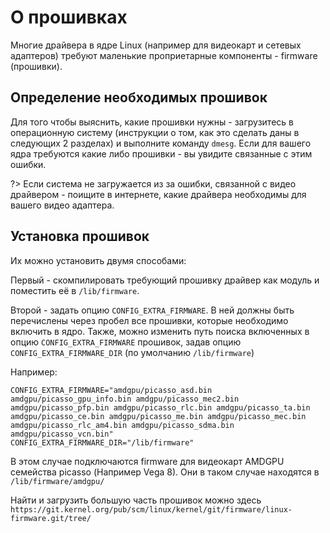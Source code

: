 # О прошивках

Многие драйвера в ядре Linux (например для видеокарт и сетевых адаптеров) требуют маленькие проприетарные компоненты - firmware (прошивки).

## Определение необходимых прошивок

Для того чтобы выяснить, какие прошивки нужны - загрузитесь в операционную систему (инструкции о том, как это сделать даны в следующих 2 разделах) и выполните команду `dmesg`. Если для вашего ядра требуются какие либо прошивки - вы увидите связанные с этим ошибки.

?> Если система не загружается из за ошибки, связанной с видео драйвером - поищите в интернете, какие драйвера необходимы для вашего видео адаптера.

## Установка прошивок

Их можно установить двумя способами:

Первый - скомпилировать требующий прошивку драйвер как модуль и поместить её в `/lib/firmware`.

Второй - задать опцию `CONFIG_EXTRA_FIRMWARE`. В ней должны быть перечислены через пробел все прошивки, которые необходимо включить в ядро.
Также, можно изменить путь поиска включенных в опцию `CONFIG_EXTRA_FIRMWARE` прошивок, задав опцию `CONFIG_EXTRA_FIRMWARE_DIR` (по умолчанию ``/lib/firmware``)

Например:

```
CONFIG_EXTRA_FIRMWARE="amdgpu/picasso_asd.bin amdgpu/picasso_gpu_info.bin amdgpu/picasso_mec2.bin amdgpu/picasso_pfp.bin amdgpu/picasso_rlc.bin amdgpu/picasso_ta.bin amdgpu/picasso_ce.bin amdgpu/picasso_me.bin amdgpu/picasso_mec.bin amdgpu/picasso_rlc_am4.bin amdgpu/picasso_sdma.bin amdgpu/picasso_vcn.bin"
CONFIG_EXTRA_FIRMWARE_DIR="/lib/firmware"
```

В этом случае подключаются firmware для видеокарт AMDGPU семейства picasso (Например Vega 8). Они в таком случае находятся в `/lib/firmware/amdgpu/`

Найти и загрузить большую часть прошивок можно здесь `https://git.kernel.org/pub/scm/linux/kernel/git/firmware/linux-firmware.git/tree/`

